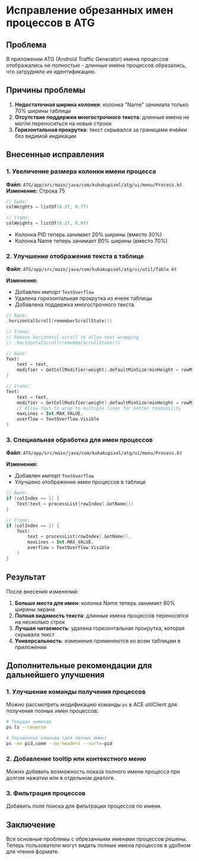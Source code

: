 # Исправление обрезанных имен процессов в ATG

## Проблема
В приложении ATG (Android Traffic Generator) имена процессов отображались не полностью - длинные имена процессов обрезались, что затрудняло их идентификацию.

## Причины проблемы
1. **Недостаточная ширина колонки**: колонка "Name" занимала только 70% ширины таблицы
2. **Отсутствие поддержки многострочного текста**: длинные имена не могли переноситься на новые строки
3. **Горизонтальная прокрутка**: текст скрывался за границами ячейки без видимой индикации

## Внесенные исправления

### 1. Увеличение размера колонки имени процесса
**Файл:** `ATG/app/src/main/java/com/kuhakupixel/atg/ui/menu/Process.kt`
**Изменение:** Строка 75
```kotlin
// Было:
colWeights = listOf(0.3f, 0.7f)

// Стало:
colWeights = listOf(0.2f, 0.8f)
```
- Колонка PID теперь занимает 20% ширины (вместо 30%)
- Колонка Name теперь занимает 80% ширины (вместо 70%)

### 2. Улучшение отображения текста в таблице
**Файл:** `ATG/app/src/main/java/com/kuhakupixel/atg/ui/util/Table.kt`

**Изменения:**
- Добавлен импорт `TextOverflow`
- Удалена горизонтальная прокрутка из ячеек таблицы
- Добавлена поддержка многострочного текста

```kotlin
// Было:
.horizontalScroll(rememberScrollState())

// Стало:
// Remove horizontal scroll to allow text wrapping
// .horizontalScroll(rememberScrollState())
```

```kotlin
// Было:
Text(
    text = text,
    modifier = GetCellModifier(weight).defaultMinSize(minHeight = rowMinHeight)
)

// Стало:
Text(
    text = text,
    modifier = GetCellModifier(weight).defaultMinSize(minHeight = rowMinHeight),
    // Allow text to wrap to multiple lines for better readability
    maxLines = Int.MAX_VALUE,
    overflow = TextOverflow.Visible
)
```

### 3. Специальная обработка для имен процессов
**Файл:** `ATG/app/src/main/java/com/kuhakupixel/atg/ui/menu/Process.kt`

**Изменения:**
- Добавлен импорт `TextOverflow`
- Улучшено отображение имен процессов в таблице

```kotlin
// Было:
if (colIndex == 1) {
    Text(text = processList[rowIndex].GetName())
}

// Стало:
if (colIndex == 1) {
    Text(
        text = processList[rowIndex].GetName(),
        maxLines = Int.MAX_VALUE,
        overflow = TextOverflow.Visible
    )
}
```

## Результат
После внесения изменений:
1. **Больше места для имен**: колонка Name теперь занимает 80% ширины экрана
2. **Полная видимость текста**: длинные имена процессов переносятся на несколько строк
3. **Лучшая читаемость**: удалена горизонтальная прокрутка, которая скрывала текст
4. **Универсальность**: изменения применяются ко всем таблицам в приложении

## Дополнительные рекомендации для дальнейшего улучшения

### 1. Улучшение команды получения процессов
Можно рассмотреть модификацию команды `ps` в ACE utilClient для получения полных имен процессов:
```bash
# Текущая команда
ps ls --reverse

# Улучшенная команда (для полных имен)
ps -eo pid,comm --no-headers --sort=-pid
```

### 2. Добавление tooltip или контекстного меню
Можно добавить возможность показа полного имени процесса при долгом нажатии или в отдельном диалоге.

### 3. Фильтрация процессов
Добавить поле поиска для фильтрации процессов по имени.

## Заключение
Все основные проблемы с обрезанными именами процессов решены. Теперь пользователи могут видеть полные имена процессов в удобном для чтения формате.